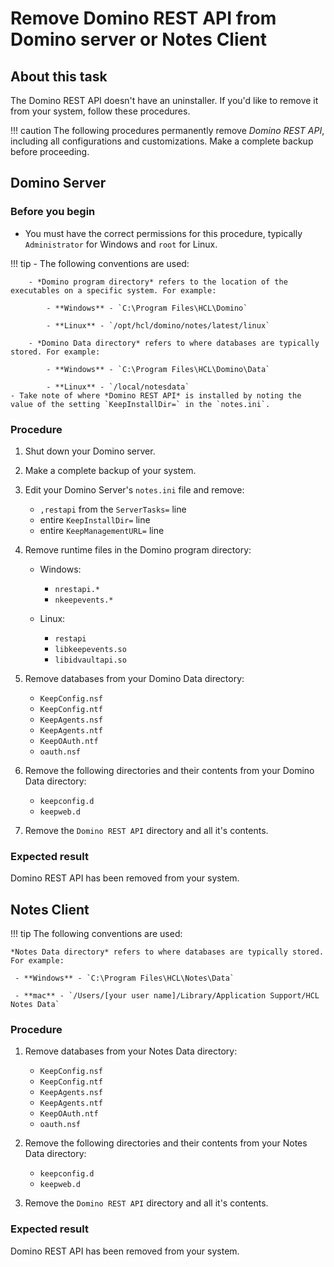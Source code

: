 # Remove Domino REST API from Domino server or Notes Client

## About this task

The Domino REST API doesn't have an uninstaller. If you'd like to remove it from your system, follow these procedures.

<!-- prettier-ignore -->
!!! caution
    The following procedures permanently remove *Domino REST API*, including all configurations and customizations. Make a complete backup before proceeding.

## Domino Server

### Before you begin

- You must have the correct permissions for this procedure, typically `Administrator` for Windows and `root` for Linux.

<!-- prettier-ignore -->
!!! tip
    - The following conventions are used:

        - *Domino program directory* refers to the location of the executables on a specific system. For example:

            - **Windows** - `C:\Program Files\HCL\Domino`

            - **Linux** - `/opt/hcl/domino/notes/latest/linux`

        - *Domino Data directory* refers to where databases are typically stored. For example:

            - **Windows** - `C:\Program Files\HCL\Domino\Data`

            - **Linux** - `/local/notesdata`
    - Take note of where *Domino REST API* is installed by noting the value of the setting `KeepInstallDir=` in the `notes.ini`.

### Procedure

1. Shut down your Domino server.
2. Make a complete backup of your system.
3. Edit your Domino Server's `notes.ini` file and remove:

      - `,restapi` from the `ServerTasks=` line
      - entire `KeepInstallDir=` line
      - entire `KeepManagementURL=` line

4. Remove runtime files in the Domino program directory:

      - Windows:

         - `nrestapi.*`
         - `nkeepevents.*`

      - Linux:

         - `restapi`
         - `libkeepevents.so`
         - `libidvaultapi.so`

5. Remove databases from your Domino Data directory:

      - `KeepConfig.nsf`
      - `KeepConfig.ntf`
      - `KeepAgents.nsf`
      - `KeepAgents.ntf`
      - `KeepOAuth.ntf`
      - `oauth.nsf`

6. Remove the following directories and their contents from your Domino Data directory:

      - `keepconfig.d`
      - `keepweb.d`

7. Remove the `Domino REST API` directory and all it's contents.

### Expected result

Domino REST API has been removed from your system.

## Notes Client

<!-- prettier-ignore -->
!!! tip
    The following conventions are used:

    *Notes Data directory* refers to where databases are typically stored. For example:

     - **Windows** - `C:\Program Files\HCL\Notes\Data`

     - **mac** - `/Users/[your user name]/Library/Application Support/HCL Notes Data`

### Procedure

1. Remove databases from your Notes Data directory:

      - `KeepConfig.nsf`
      - `KeepConfig.ntf`
      - `KeepAgents.nsf`
      - `KeepAgents.ntf`
      - `KeepOAuth.ntf`
      - `oauth.nsf`

2. Remove the following directories and their contents from your Notes Data directory:

      - `keepconfig.d`
      - `keepweb.d`

3. Remove the `Domino REST API` directory and all it's contents.

### Expected result

Domino REST API has been removed from your system.
